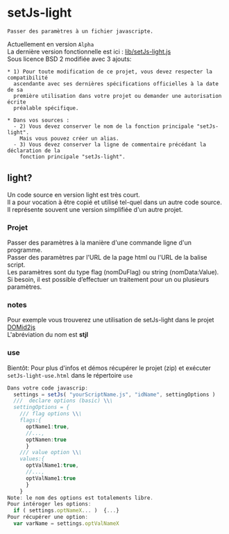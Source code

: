 # setJs-light  

    Passer des paramètres à un fichier javascripte.

Actuellement en version `Alpha`  
La dernière version fonctionnelle est ici : [lib/setJs-light.js](lib/setJs-light.js)  
Sous licence BSD 2 modifiée avec 3 ajouts:
```
* 1) Pour toute modification de ce projet, vous devez respecter la compatibilité
  ascendante avec ses dernières spécifications officielles à la date de sa
  première utilisation dans votre projet ou demander une autorisation écrite
  préalable spécifique.

* Dans vos sources : 
  - 2) Vous devez conserver le nom de la fonction principale "setJs-light".
    Mais vous pouvez créer un alias.
  - 3) Vous devez conserver la ligne de commentaire précédant la déclaration de la
    fonction principale "setJs-light".
```

## light?
Un code source en version light est très court.  
Il a pour vocation à être copié et utilisé tel-quel dans un autre code source.  
Il représente souvent une version simplifiée d'un autre projet.  


### Projet  
Passer des paramètres à la manière d'une commande ligne d'un programme.  
Passer des paramètres par l'URL de la page html ou l'URL de la balise script.   
Les paramètres sont du type flag (nomDuFlag) ou string (nomData:Value).  
Si besoin, il est possible d’effectuer un traitement pour un ou plusieurs paramètres.  

### notes  
Pour exemple vous trouverez une utilisation de setJs-light dans le projet [DOMid2js](<https://github.com/Prismalide/DOMid2js>)  
L'abréviation du nom est **stjl**  
### use  
Bientôt: Pour plus d'infos et démos récupérer le projet (zip) et exécuter `setJs-light-use.html` dans le répertoire `use`   
```javascript
Dans votre code javascrip:  
  settings = setJs( "yourScriptName.js", "idName", settingOptions )  
  ///  declare options (basic) \\\
  settingOptions = {  
    /// flag options \\\
    flags:{
      optName1:true,
      //...,
      optNamen:true
      }
    /// value option \\\
    values:{
      optValName1:true,
      //...,
      optValName1:true
      }
    }
Note: le nom des options est totalements libre. 
Pour intéroger les options:
  if ( settings.optNameX... )  {...}
Pour récupérer une option:
  var varName = settings.optValNameX
```
